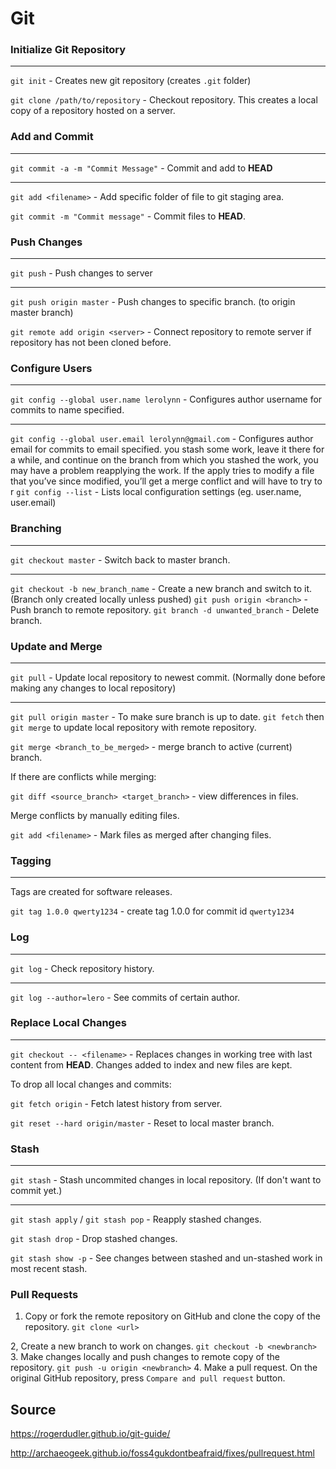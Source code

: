 # Git

### Initialize Git Repository

---
`git init` - Creates new git repository (creates `.git` folder)

`git clone /path/to/repository` - Checkout repository.
This creates a local copy of a repository hosted on a server.

### Add and Commit

---

`git commit -a -m "Commit Message"` - Commit and add to __HEAD__

---

`git add <filename>` - Add specific folder of file to git staging area.

`git commit -m "Commit message"` - Commit files to __HEAD__.



### Push Changes

---
`git push` -  Push changes to server

---

`git push origin master` - Push changes to specific branch. (to origin master branch)

`git remote add origin <server>` - Connect repository to remote server if repository has not been cloned before.

### Configure Users

---

`git config --global user.name lerolynn` - Configures author username for commits to name specified.

---
`git config --global user.email lerolynn@gmail.com` - Configures author email for commits to email specified.
you stash some work, leave it there for a while, and continue on the branch from which you stashed the work, you may have a problem reapplying the work. If the apply tries to modify a file that you’ve since modified, you’ll get a merge conflict and will have to try to r
`git config --list` - Lists local configuration settings (eg. user.name, user.email)


### Branching

---

`git checkout master` - Switch back to master branch.

---
`git checkout -b new_branch_name` - Create a new branch and switch to it. (Branch only created locally unless pushed)
`git push origin <branch>` -  Push branch to remote repository.
`git branch -d unwanted_branch` - Delete branch.

### Update and Merge
---
`git pull` - Update local repository to newest commit. (Normally done before making any changes to local repository)

---

 `git pull origin master` - To make sure branch is up to date. `git fetch` then `git merge` to update local repository with remote repository.

`git merge <branch_to_be_merged>` - merge branch to active (current) branch.

If there are conflicts while merging:

`git diff <source_branch> <target_branch>` - view differences in files.

Merge conflicts by manually editing files.

`git add <filename>` - Mark files as merged after changing files.

### Tagging
---
Tags are created for software releases.

`git tag 1.0.0 qwerty1234` - create tag 1.0.0 for commit id `qwerty1234`

### Log
---
`git log` - Check repository history.

---
`git log --author=lero` - See commits of certain author.

### Replace Local Changes
---
`git checkout -- <filename>` - Replaces changes in working tree with last content from __HEAD__. Changes added to index and new files are kept.

To drop all local changes and commits:

`git fetch origin` - Fetch latest history from server.

`git reset --hard origin/master` - Reset to local master branch.

### Stash

---
`git stash` - Stash uncommited changes in local repository. (If don't want to commit yet.)

---

`git stash apply` / `git stash pop` - Reapply stashed changes.

`git stash drop` - Drop stashed changes.

`git stash show -p` - See changes between stashed and un-stashed work in most recent stash.

### Pull Requests

1. Copy or fork the remote repository on GitHub and clone the copy of the repository. `git clone <url>`

2, Create a new branch to work on changes. `git checkout -b <newbranch>`
3. Make changes locally and push changes to remote copy of the repository. `git push -u origin <newbranch>`
4. Make a pull request. On the original GitHub repository, press  `Compare and pull request` button.




## Source
https://rogerdudler.github.io/git-guide/

http://archaeogeek.github.io/foss4gukdontbeafraid/fixes/pullrequest.html
